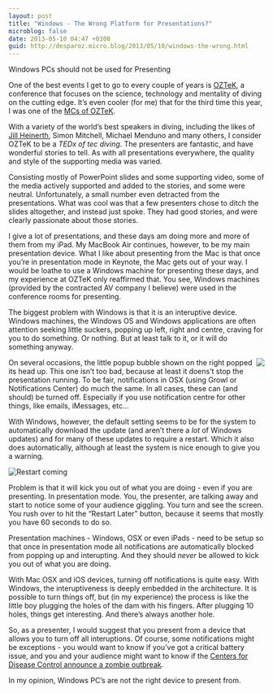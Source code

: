 ```yaml
---
layout: post
title: "Windows - The Wrong Platform for Presentations?"
microblog: false
date: 2013-05-10 04:47 +0300
guid: http://desparoz.micro.blog/2013/05/10/windows-the-wrong.html
---
```

<p>Windows PCs should not be used for Presenting</p>

<p>One of the best events I get to go to every couple of years is <a href="http://diveoztek.com">OZTeK</a>, a conference that focuses on the science, technology and mentality of diving on the cutting edge. It&#8217;s even cooler (for me) that for the third time this year, I was one of the <a href="http://www.diveoztek.com.au/emmcee.htm">MCs of OZTeK</a>.</p>

<p>With a variety of the world&#8217;s best speakers in diving, including the likes of <a href="http://intotheplanet.com">Jill Heinerth</a>, Simon Mitchell, Michael Menduno and many others, I consider OZTeK to be a <em>TEDx of tec diving</em>. The presenters are fantastic, and have wonderful stories to tell. As with all presentations everywhere, the quality and style of the supporting media was varied. </p>

<p>Consisting mostly of PowerPoint slides and some supporting video, some of the media actively supported and added to the stories, and some were neutral. Unfortunately, a small number even detracted from the presentations. What was cool was that a few presenters chose to ditch the slides altogether, and instead just spoke. They had good stories, and were clearly passionate about those stories.</p>

<p>I give a lot of presentations, and these days am doing more and more of them from my iPad. My MacBook Air continues, however, to be my main presentation device. What I like about presenting from the Mac is that once you&#8217;re in presentation mode in Keynote, the Mac gets out of your way. I would be loathe to use a Windows machine for presenting these days, and my experience at OZTeK only reaffirmed that. You see, Windows machines (provided by the contracted AV company I believe) were used in the conference rooms for presenting.</p>

<p>The biggest problem with Windows is that it is an interuptive device. Windows machines, the Windows OS and Windows applications are often attention seeking little suckers, popping up left, right and centre, craving for you to do something. Or nothing. But at least talk to it, or it will do something anyway.</p>

<p><img src="http://www.technorms.com/wp-content/uploads/2011/06/4-new-windows-update-pop-up.png" align="right">
On several occasions, the little popup bubble shown on the right popped its head up. This one isn&#8217;t too bad, because at least it doens&#8217;t stop the presentation running. To be fair, notifications in OSX (using Growl or Notifications Center) do much the same. In all cases, these can (and should) be turned off. Especially if you use notification centre for other things, like emails, iMessages, etc&#8230;</p>

<p>With Windows, however, the default setting seems to be for the system to automatically download the update (and aren&#8217;t there a <em>lot</em> of Windows updates) and for many of these updates to require a restart. Which it also does automatically, although at least the system is nice enough to give you a warning.</p>

<p><img src="http://desparoz.me/uploads/2017/2e3d083bec.jpg" alt="Restart coming" id="wu2" /></p>

<p>Problem is that it will kick you out of what you are doing - even if you are presenting. In presentation mode. You, the presenter, are talking away and start to notice some of your audience giggling. You turn and see the screen. You rush over to hit the &#8220;Restart Later&#8221; button, because it seems that mostly you have 60 seconds to do so.</p>

<p>Presentation machines - Windows, OSX or even iPads - need to be setup so that once in presentation mode all notifications are automatically blocked from popping up and interupting. And they should <em>never</em> be allowed to kick you out of what you are doing.</p>

<p>With Mac OSX and iOS devices, turning off notifications is quite easy. With Windows, the interuptiveness is deeply embedded in the architecture. It is possible to turn things off, but (in my experience) the process is like the little boy plugging the holes of the dam with his fingers. After plugging 10 holes, things get interesting. And there&#8217;s always another hole.</p>

<p>So, as a presenter, I would suggest that you present from a device that allows you to turn off all interuptions. Of course, some notifications might be exceptions - you would want to know if you&#8217;ve got a critical battery issue, and you and your audience might want to know if the <a href="https://ifttt.com/recipes/48155">Centers for Disease Control announce a zombie outbreak</a>. </p>

<p>In my opinion, Windows PC&#8217;s are not the right device to present from.</p>
